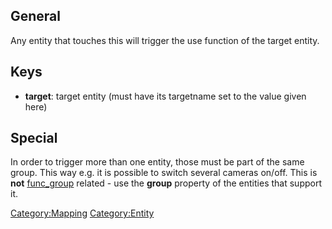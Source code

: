 ## General

Any entity that touches this will trigger the use function of the target
entity.

## Keys

- **target**: target entity (must have its targetname set to the value
  given here)

## Special

In order to trigger more than one entity, those must be part of the same
group. This way e.g. it is possible to switch several cameras on/off.
This is **not** [func_group](func_group "wikilink") related - use the
**group** property of the entities that support it.

[Category:Mapping](Category:Mapping "wikilink")
[Category:Entity](Category:Entity "wikilink")